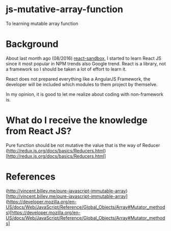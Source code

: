 # js-mutative-array-function
To learning mutable array function

# Background
About last month ago (08/2016) [react-sandbox](https://github.com/iamgoangle/react-sandbox), I started to learn React JS since it most popular in NPM trends also Google trend. React is a library, not a framework so I should be taken a lot of effort to learn it.

React does not prepared everything like a AngularJS Framework, the developer will be included which modules to them project by themselve.

In my opinion, it is good to let me realize about coding with non-framework is.

# What do I receive the knowledge from React JS?
Pure function should be not mutative the value that is the way of Reducer (http://redux.js.org/docs/basics/Reducers.html)[http://redux.js.org/docs/basics/Reducers.html]

# References
(http://vincent.billey.me/pure-javascript-immutable-array)[http://vincent.billey.me/pure-javascript-immutable-array]
(https://developer.mozilla.org/en-US/docs/Web/JavaScript/Reference/Global_Objects/Array#Mutator_methods)[https://developer.mozilla.org/en-US/docs/Web/JavaScript/Reference/Global_Objects/Array#Mutator_methods]
